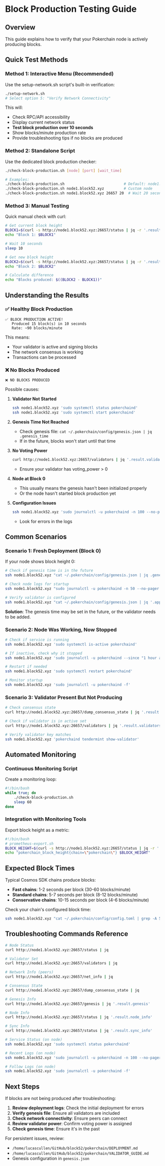 # Block Production Testing Guide

## Overview

This guide explains how to verify that your Pokerchain node is actively producing blocks.

## Quick Test Methods

### Method 1: Interactive Menu (Recommended)

Use the setup-network.sh script's built-in verification:

```bash
./setup-network.sh
# Select option 5: "Verify Network Connectivity"
```

This will:

-   Check RPC/API accessibility
-   Display current network status
-   **Test block production over 10 seconds**
-   Show blocks/minute production rate
-   Provide troubleshooting tips if no blocks are produced

### Method 2: Standalone Script

Use the dedicated block production checker:

```bash
./check-block-production.sh [node] [port] [wait_time]

# Examples:
./check-block-production.sh                           # Default: node1.block52.xyz:26657, 10 seconds
./check-block-production.sh node1.block52.xyz         # Custom node
./check-block-production.sh node1.block52.xyz 26657 20  # Wait 20 seconds
```

### Method 3: Manual Testing

Quick manual check with curl:

```bash
# Get current block height
BLOCK1=$(curl -s http://node1.block52.xyz:26657/status | jq -r '.result.sync_info.latest_block_height')
echo "Block 1: $BLOCK1"

# Wait 10 seconds
sleep 10

# Get new block height
BLOCK2=$(curl -s http://node1.block52.xyz:26657/status | jq -r '.result.sync_info.latest_block_height')
echo "Block 2: $BLOCK2"

# Calculate difference
echo "Blocks produced: $((BLOCK2 - BLOCK1))"
```

## Understanding the Results

### ✅ Healthy Block Production

```
✅ BLOCK PRODUCTION ACTIVE!
   Produced 15 block(s) in 10 seconds
   Rate: ~90 blocks/minute
```

This means:

-   Your validator is active and signing blocks
-   The network consensus is working
-   Transactions can be processed

### ❌ No Blocks Produced

```
❌ NO BLOCKS PRODUCED
```

Possible causes:

1. **Validator Not Started**

    ```bash
    ssh node1.block52.xyz 'sudo systemctl status pokerchaind'
    ssh node1.block52.xyz 'sudo systemctl start pokerchaind'
    ```

2. **Genesis Time Not Reached**

    - Check genesis file: `cat ~/.pokerchain/config/genesis.json | jq .genesis_time`
    - If in the future, blocks won't start until that time

3. **No Voting Power**

    ```bash
    curl http://node1.block52.xyz:26657/validators | jq '.result.validators[]'
    ```

    - Ensure your validator has voting_power > 0

4. **Node at Block 0**

    - This usually means the genesis hasn't been initialized properly
    - Or the node hasn't started block production yet

5. **Configuration Issues**
    ```bash
    ssh node1.block52.xyz 'sudo journalctl -u pokerchaind -n 100 --no-pager'
    ```
    - Look for errors in the logs

## Common Scenarios

### Scenario 1: Fresh Deployment (Block 0)

If your node shows block height 0:

```bash
# Check if genesis time is in the future
ssh node1.block52.xyz "cat ~/.pokerchain/config/genesis.json | jq .genesis_time"

# Check node logs for startup
ssh node1.block52.xyz "sudo journalctl -u pokerchaind -n 50 --no-pager | grep -i genesis"

# Verify validator is configured
ssh node1.block52.xyz "cat ~/.pokerchain/config/genesis.json | jq '.app_state.genutil.gen_txs | length'"
```

**Solution**: The genesis time may be set in the future, or the validator needs to be added.

### Scenario 2: Node Was Working, Now Stopped

```bash
# Check if service is running
ssh node1.block52.xyz 'sudo systemctl is-active pokerchaind'

# If inactive, check why it stopped
ssh node1.block52.xyz 'sudo journalctl -u pokerchaind --since "1 hour ago" | tail -50'

# Restart if needed
ssh node1.block52.xyz 'sudo systemctl restart pokerchaind'

# Monitor startup
ssh node1.block52.xyz 'sudo journalctl -u pokerchaind -f'
```

### Scenario 3: Validator Present But Not Producing

```bash
# Check consensus state
curl http://node1.block52.xyz:26657/dump_consensus_state | jq '.result.round_state.height_vote_set[].prevotes_bit_array'

# Check if validator is in active set
curl http://node1.block52.xyz:26657/validators | jq '.result.validators[] | select(.voting_power != "0")'

# Verify validator key matches
ssh node1.block52.xyz 'pokerchaind tendermint show-validator'
```

## Automated Monitoring

### Continuous Monitoring Script

Create a monitoring loop:

```bash
#!/bin/bash
while true; do
    ./check-block-production.sh
    sleep 60
done
```

### Integration with Monitoring Tools

Export block height as a metric:

```bash
#!/bin/bash
# prometheus-export.sh
BLOCK_HEIGHT=$(curl -s http://node1.block52.xyz:26657/status | jq -r '.result.sync_info.latest_block_height')
echo "pokerchain_block_height{chain=\"pokerchain\"} $BLOCK_HEIGHT"
```

## Expected Block Times

Typical Cosmos SDK chains produce blocks:

-   **Fast chains**: 1-2 seconds per block (30-60 blocks/minute)
-   **Standard chains**: 5-7 seconds per block (8-12 blocks/minute)
-   **Conservative chains**: 10-15 seconds per block (4-6 blocks/minute)

Check your chain's configured block time:

```bash
ssh node1.block52.xyz "cat ~/.pokerchain/config/config.toml | grep -A 5 'timeout_commit'"
```

## Troubleshooting Commands Reference

```bash
# Node Status
curl http://node1.block52.xyz:26657/status | jq

# Validator Set
curl http://node1.block52.xyz:26657/validators | jq

# Network Info (peers)
curl http://node1.block52.xyz:26657/net_info | jq

# Consensus State
curl http://node1.block52.xyz:26657/dump_consensus_state | jq

# Genesis Info
curl http://node1.block52.xyz:26657/genesis | jq '.result.genesis'

# Node Info
curl http://node1.block52.xyz:26657/status | jq '.result.node_info'

# Sync Info
curl http://node1.block52.xyz:26657/status | jq '.result.sync_info'

# Service Status (on node)
ssh node1.block52.xyz 'sudo systemctl status pokerchaind'

# Recent Logs (on node)
ssh node1.block52.xyz 'sudo journalctl -u pokerchaind -n 100 --no-pager'

# Follow Logs (on node)
ssh node1.block52.xyz 'sudo journalctl -u pokerchaind -f'
```

## Next Steps

If blocks are not being produced after troubleshooting:

1. **Review deployment logs**: Check the initial deployment for errors
2. **Verify genesis file**: Ensure all validators are included
3. **Check network connectivity**: Ensure peers can connect
4. **Review validator power**: Confirm voting power is assigned
5. **Check genesis time**: Ensure it's in the past

For persistent issues, review:

-   `/home/lucascullen/GitHub/block52/pokerchain/DEPLOYMENT.md`
-   `/home/lucascullen/GitHub/block52/pokerchain/VALIDATOR_GUIDE.md`
-   Genesis configuration in `genesis.json`
